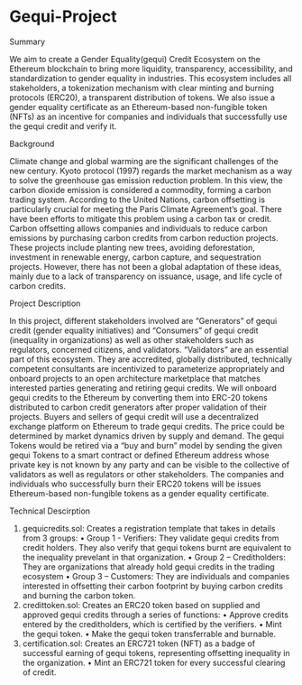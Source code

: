 # Gequi-Project

Summary

We aim to create a Gender Equality(gequi) Credit Ecosystem on the Ethereum blockchain to bring more liquidity, transparency, accessibility, and standardization to gender equality in industries. This ecosystem includes all stakeholders, a tokenization mechanism with clear minting and burning protocols (ERC20), a transparent distribution of tokens. We also issue a gender equality certificate as an Ethereum-based non-fungible token (NFTs) as an incentive for companies and individuals that successfully use the gequi credit and verify it.


Background

Climate change and global warming are the significant challenges of the new century. Kyoto protocol (1997) regards the market mechanism as a way to solve the greenhouse gas emission reduction problem. In this view, the carbon dioxide emission is considered a commodity, forming a carbon trading system. According to the United Nations, carbon offsetting is particularly crucial for meeting the Paris Climate Agreement’s goal. There have been efforts to mitigate this problem using a carbon tax or credit. Carbon offsetting allows companies and individuals to reduce carbon emissions by purchasing carbon credits from carbon reduction projects. These projects include planting new trees, avoiding deforestation, investment in renewable energy, carbon capture, and sequestration projects. However, there has not been a global adaptation of these ideas, mainly due to a lack of transparency on issuance, usage, and life cycle of carbon credits. 

Project Description

In this project, different stakeholders involved are “Generators” of gequi credit (gender equality initiatives) and “Consumers” of gequi credit (inequality in organizations) as well as other stakeholders such as regulators, concerned citizens, and validators. “Validators” are an essential part of this ecosystem. They are accredited, globally distributed, technically competent consultants are incentivized to parameterize appropriately and onboard projects to an open architecture marketplace that matches interested parties generating and retiring gequi credits.
We will onboard gequi credits to the Ethereum by converting them into ERC-20 tokens distributed to carbon credit generators after proper validation of their projects. Buyers and sellers of gequi credit will use a decentralized exchange platform on Ethereum to trade gequi credits. The price could be determined by market dynamics driven by supply and demand. The gequi Tokens would be retired via a “buy and burn” model by sending the given gequi Tokens to a smart contract or defined Ethereum address whose private key is not known by any party and can be visible to the collective of validators as well as regulators or other stakeholders. The companies and individuals who successfully burn their ERC20 tokens will be issues Ethereum-based non-fungible tokens as a gender equality certificate.

Technical Descirption

1.	gequicredits.sol: Creates a registration template that takes in details from 3 groups:
•	Group 1 - Verifiers: They validate gequi credits from credit holders. They also verify that gequi tokens burnt are equivalent to the inequality prevelant in that organization.
•	Group 2 – Creditholders: They are organizations that already hold gequi credits in the trading ecosystem
•	Group 3 – Customers: They are individuals and companies interested in offsetting their carbon footprint by buying carbon credits and burning the carbon token.
2.	credittoken.sol: Creates an ERC20 token based on supplied and approved gequi credits through a series of functions:
•	Approve credits entered by the creditholders, which is certified by the verifiers.
•	Mint the gequi token.
•	Make the gequi token transferrable and burnable.
3.	certification.sol: Creates an ERC721 token (NFT) as a badge of successful earning of gequi tokens, representing offsetting inequality in the organization.
•	Mint an ERC721 token for every successful clearing of credit.


